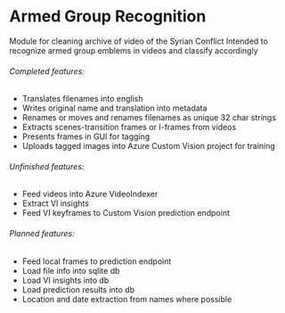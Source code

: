 # Armed Group Recognition
Module for cleaning archive of video of the Syrian Conflict
Intended to recognize armed group emblems in videos and classify accordingly

###### Completed features:
- Translates filenames into english
- Writes original name and translation into metadata
- Renames or moves and renames filenames as unique 32 char strings
- Extracts scenes-transition frames or I-frames from videos
- Presents frames in GUI for tagging
- Uploads tagged images into Azure Custom Vision project for training

###### Unfinished features:
- Feed videos into Azure VideoIndexer
- Extract VI insights
- Feed VI keyframes to Custom Vision prediction endpoint

###### Planned features:
- Feed local frames to prediction endpoint
- Load file info into sqlite db
- Load VI insights into db
- Load prediction results into db
- Location and date extraction from names where possible
